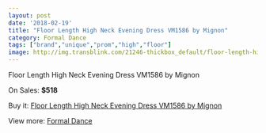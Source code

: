 ```yaml
---
layout: post
date: '2018-02-19'
title: "Floor Length High Neck Evening Dress VM1586 by Mignon"
category: Formal Dance
tags: ["brand","unique","prom","high","floor"]
image: http://img.transblink.com/21246-thickbox_default/floor-length-high-neck-evening-dress-vm1586-by-mignon.jpg
---
```

Floor Length High Neck Evening Dress VM1586 by Mignon

On Sales: **$518**
<a href="https://www.transblink.com/en/formal-dance/6736-floor-length-high-neck-evening-dress-vm1586-by-mignon.html"><amp-img layout="responsive" width="600" height="600" src="//img.transblink.com/21246-thickbox_default/floor-length-high-neck-evening-dress-vm1586-by-mignon.jpg" alt="Floor Length High Neck Evening Dress VM1586 by Mignon 0" /></a>
<a href="https://www.transblink.com/en/formal-dance/6736-floor-length-high-neck-evening-dress-vm1586-by-mignon.html"><amp-img layout="responsive" width="600" height="600" src="//img.transblink.com/21249-thickbox_default/floor-length-high-neck-evening-dress-vm1586-by-mignon.jpg" alt="Floor Length High Neck Evening Dress VM1586 by Mignon 1" /></a>
<a href="https://www.transblink.com/en/formal-dance/6736-floor-length-high-neck-evening-dress-vm1586-by-mignon.html"><amp-img layout="responsive" width="600" height="600" src="//img.transblink.com/21248-thickbox_default/floor-length-high-neck-evening-dress-vm1586-by-mignon.jpg" alt="Floor Length High Neck Evening Dress VM1586 by Mignon 2" /></a>
<a href="https://www.transblink.com/en/formal-dance/6736-floor-length-high-neck-evening-dress-vm1586-by-mignon.html"><amp-img layout="responsive" width="600" height="600" src="//img.transblink.com/21247-thickbox_default/floor-length-high-neck-evening-dress-vm1586-by-mignon.jpg" alt="Floor Length High Neck Evening Dress VM1586 by Mignon 3" /></a>

Buy it: [Floor Length High Neck Evening Dress VM1586 by Mignon](https://www.transblink.com/en/formal-dance/6736-floor-length-high-neck-evening-dress-vm1586-by-mignon.html "Floor Length High Neck Evening Dress VM1586 by Mignon")

View more: [Formal Dance](https://www.transblink.com/en/6-formal-dance "Formal Dance")